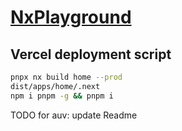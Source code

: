# [NxPlayground](https://nx-playground.vercel.app/)

## Vercel deployment script
```bash
pnpx nx build home --prod
dist/apps/home/.next
npm i pnpm -g && pnpm i
```

TODO for auv: update Readme
